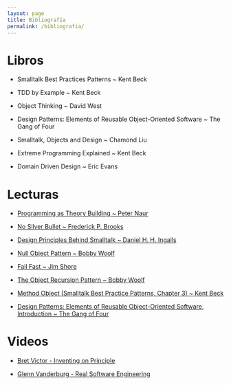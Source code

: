 ```yaml
---
layout: page
title: Bibliografía
permalink: /bibliografia/
---
```


# Libros

- Smalltalk Best Practices Patterns ~ Kent Beck

- TDD by Example ~ Kent Beck

- Object Thinking ~ David West

- Design Patterns: Elements of Reusable Object-Oriented Software ~ The Gang of Four

- Smalltalk, Objects and Design ~ Chamond Liu

- Extreme Programming Explained ~ Kent Beck

- Domain Driven Design ~ Eric Evans

# Lecturas

- [Programming as Theory Building ~ Peter Naur](programming-as-theory-building.pdf)

- [No Silver Bullet ~ Frederick P. Brooks](no-silver-bullet.pdf)

- [Design Principles Behind Smalltalk ~ Daniel H. H. Ingalls](https://www.cs.virginia.edu/~evans/cs655/readings/smalltalk.html)

- [Null Object Pattern ~ Bobby Woolf](null-object-pattern.pdf)

- [Fail Fast ~ Jim Shore](fail-fast.pdf)

- [The Object Recursion Pattern ~ Bobby Woolf](object-recursion-pattern.pdf)

- [Method Object (Smalltalk Best Practice Patterns, Chapter 3) ~ Kent Beck](method-object.pdf)

- [Design Patterns: Elements of Reusable Object-Oriented Software, Introduction ~ The Gang of Four](intro-design-patterns.pdf)

# Videos

- [Bret Victor - Inventing on Principle](https://vimeo.com/36579366)

- [Glenn Vanderburg - Real Software Engineering](https://www.youtube.com/watch?v=NP9AIUT9nos)
